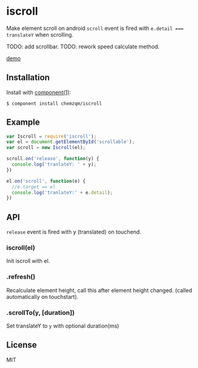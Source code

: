 # iscroll

Make element scroll on android `scroll` event is fired with `e.detail === translateY` when scrolling.

TODO: add scrollbar.
TODO: rework speed calculate method.

[demo](http://chemzqm.github.io/iscroll/)

## Installation

Install with [component(1)](http://component.io):

    $ component install chemzqm/iscroll

## Example

```js
var Iscroll = require('iscroll');
var el = document.getElementById('scrollable');
var scroll = new Iscroll(el);

scroll.on('release', function(y) {
  console.log('tranlateY: ' + y);
})

el.on('scroll', function(e) {
  //e.target == el
  console.log('tranlateY:' + e.detail);
})
```

## API

`release` event is fired with y (translated) on touchend.

### iscroll(el)

Init iscroll with el.

### .refresh()

Recalculate element height, call this after element height changed. (called automatically on touchstart).

### .scrollTo(y, [duration])

Set translateY to `y` with optional duration(ms)

## License

MIT
